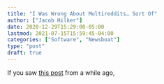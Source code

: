 ```yaml
---
title: "I Was Wrong About Multireddits… Sort Of"
author: ["Jacob Hilker"]
date: 2020-12-29T15:29:00-05:00
lastmod: 2021-07-15T15:59:45-04:00
categories: ["Software", "Newsboat"]
type: "post"
draft: true
---
```


If you saw [this post](/blog/2020/12/using-multireddits-with-newsboat) from a while ago,